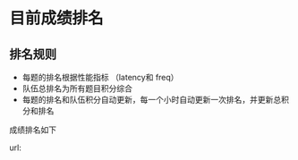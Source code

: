 # 目前成绩排名

## **排名规则**
+ 每题的排名根据性能指标 （latency和 freq）
+ 队伍总排名为所有题目积分综合
+ 每题的排名和队伍积分自动更新，每一个小时自动更新一次排名，并更新总积分和排名

成绩排名如下

url:   